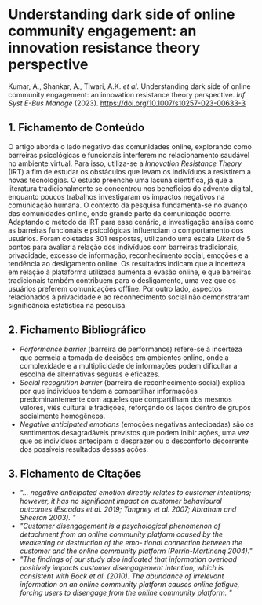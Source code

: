 # Understanding dark side of online community engagement: an innovation resistance theory perspective

Kumar, A., Shankar, A., Tiwari, A.K. _et al._ Understanding dark side of online community engagement: an innovation resistance theory perspective. _Inf Syst E-Bus Manage_ (2023). https://doi.org/10.1007/s10257-023-00633-3

## 1. Fichamento de Conteúdo

O artigo aborda o lado negativo das comunidades online, explorando como barreiras psicológicas e funcionais interferem no relacionamento saudável no ambiente virtual. Para isso, utiliza-se a _Innovation Resistance Theory_ (IRT) a fim de estudar os obstáculos que levam os indivíduos a resistirem a novas tecnologias. O estudo preenche uma lacuna científica, já que a literatura tradicionalmente se concentrou nos benefícios do advento digital, enquanto poucos trabalhos investigaram os impactos negativos na comunicação humana. O contexto da pesquisa fundamenta-se no avanço das comunidades online, onde grande parte da comunicação ocorre. Adaptando o método da IRT para esse cenário, a investigação analisa como as barreiras funcionais e psicológicas influenciam o comportamento dos usuários. Foram coletadas 301 respostas, utilizando uma escala _Likert_ de 5 pontos para avaliar a relação dos indivíduos com barreiras tradicionais, privacidade, excesso de informação, reconhecimento social, emoções e a tendência ao desligamento online. Os resultados indicam que a incerteza em relação à plataforma utilizada aumenta a evasão online, e que barreiras tradicionais também contribuem para o desligamento, uma vez que os usuários preferem comunicações offline. Por outro lado, aspectos relacionados à privacidade e ao reconhecimento social não demonstraram significância estatística na pesquisa.

## 2. Fichamento Bibliográfico 

* _Performance barrier_ (barreira de performance) refere-se à incerteza que permeia a tomada de decisões em ambientes online, onde a complexidade e a multiplicidade de informações podem dificultar a escolha de alternativas seguras e eficazes.
* _Social recognition barrier_ (barreira de reconhecimento social) explica por que indivíduos tendem a compartilhar informações predominantemente com aqueles que compartilham dos mesmos valores, viés cultural e tradições, reforçando os laços dentro de grupos socialmente homogêneos.
* _Negative anticipated emotions_ (emoções negativas antecipadas) são os sentimentos desagradáveis previstos que podem inibir ações, uma vez que os indivíduos antecipam o desprazer ou o desconforto decorrente dos possíveis resultados dessas ações.
## 3. Fichamento de Citações 

* _"... negative anticipated emotion directly relates to customer intentions; however, it has no significant impact on customer behavioural outcomes (Escadas et al. 2019; Tangney et al. 2007; Abraham and Sheeran 2003). "_
* _"Customer disengagement is a psychological phenomenon of detachment from an online community platform caused by the weakening or destruction of the emo- tional connection between the customer and the online community platform (Perrin-Martinenq 2004)."_
* _"The findings of our study also indicated that information overload positively impacts customer disengagement intention, which is consistent with Bock et al. (2010). The abundance of irrelevant information on an online community platform causes online fatigue, forcing users to disengage from the online community platform. "_
